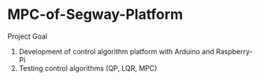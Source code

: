 # MPC-of-Segway-Platform

Project Goal
  1. Development of control algorithm platform with Arduino and Raspberry-Pi
  2. Testing control algorithms (QP, LQR, MPC)

